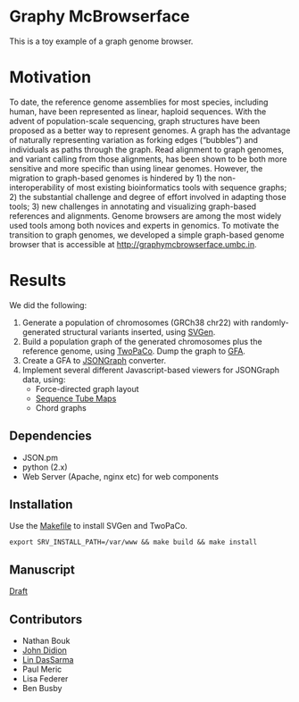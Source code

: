 # Graphy McBrowserface

This is a toy example of a graph genome browser.

# Motivation

To date, the reference genome assemblies for most species, including human, have been represented as linear, haploid sequences. With the advent of population-scale sequencing, graph structures have been proposed as a better way to represent genomes. A graph has the advantage of naturally representing variation as forking edges (“bubbles”) and individuals as paths through the graph. Read alignment to graph genomes, and variant calling from those alignments, has been shown to be both more sensitive and more specific than using linear genomes. However, the migration to graph-based genomes is hindered by 1) the non-interoperability of most existing bioinformatics tools with sequence graphs; 2) the substantial challenge and degree of effort involved in adapting those tools; 3) new challenges in annotating and visualizing graph-based references and alignments. Genome browsers are among the most widely used tools among both novices and experts in genomics. To motivate the transition to graph genomes, we developed a simple graph-based genome browser that is accessible at http://graphymcbrowserface.umbc.in.

# Results

We did the following:

1. Generate a population of chromosomes (GRCh38 chr22) with randomly-generated structural variants inserted, using [SVGen](http://svgen.openbioinformatics.org).
2. Build a population graph of the generated chromosomes plus the reference genome, using [TwoPaCo](https://github.com/medvedevgroup/TwoPaCo). Dump the graph to [GFA](https://github.com/GFA-spec).
3. Create a GFA to [JSONGraph](https://github.com/jsongraph/json-graph-specification) converter.
4. Implement several different Javascript-based viewers for JSONGraph data, using:
    * Force-directed graph layout
    * [Sequence Tube Maps](https://github.com/wolfib/sequenceTubeMap)
    * Chord graphs

## Dependencies

* JSON.pm
* python (2.x)
* Web Server (Apache, nginx etc) for web components

## Installation

Use the [Makefile]() to install SVGen and TwoPaCo.

```
export SRV_INSTALL_PATH=/var/www && make build && make install
```

## Manuscript

[Draft](https://docs.google.com/document/d/1mY2KMSLe1XM-KQ5Gd6FzxJmw2DAPLChPy-zluR6TMAk)

## Contributors

* Nathan Bouk
* [John Didion](https://github.com/jdidion)
* [Lin DasSarma](https://github.com/l1n)
* Paul Meric
* Lisa Federer
* Ben Busby
